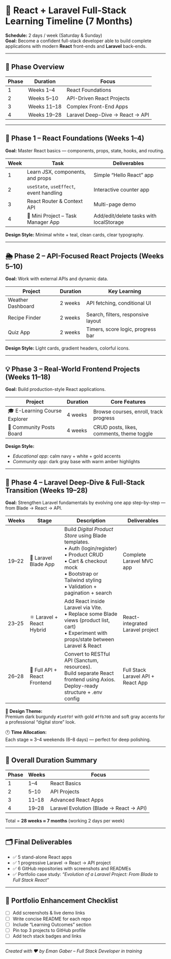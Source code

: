 # 🚀 React + Laravel Full-Stack Learning Timeline (7 Months)

**Schedule:** 2 days / week (Saturday & Sunday)  
**Goal:** Become a confident full-stack developer able to build complete applications with modern **React** front-ends and **Laravel** back-ends.  

---

## 🧭 Phase Overview
| Phase | Duration | Focus |
|-------|-----------|-------|
| 1 | Weeks 1–4 | React Foundations |
| 2 | Weeks 5–10 | API-Driven React Projects |
| 3 | Weeks 11–18 | Complex Front-End Apps |
| 4 | Weeks 19–28 | Laravel Deep-Dive → React → API |

---

## 📘 Phase 1 – React Foundations (Weeks 1–4)

**Goal:** Master React basics — components, props, state, hooks, and routing.

| Week | Task | Deliverables |
|------|------|--------------|
| 1 | Learn JSX, components, and props | Simple “Hello React” app |
| 2 | `useState`, `useEffect`, event handling | Interactive counter app |
| 3 | React Router & Context API | Multi-page demo |
| 4 | 🎯 Mini Project – Task Manager App | Add/edit/delete tasks with localStorage |

**Design Style:** Minimal white + teal, clean cards, clear typography.

---

## 🌦 Phase 2 – API-Focused React Projects (Weeks 5–10)

**Goal:** Work with external APIs and dynamic data.

| Project | Duration | Key Learning |
|----------|-----------|--------------|
| Weather Dashboard | 2 weeks | API fetching, conditional UI |
| Recipe Finder | 2 weeks | Search, filters, responsive layout |
| Quiz App | 2 weeks | Timers, score logic, progress bar |

**Design Style:** Light cards, gradient headers, colorful icons.

---

## 💡 Phase 3 – Real-World Frontend Projects (Weeks 11–18)

**Goal:** Build production-style React applications.

| Project | Duration | Core Features |
|----------|-----------|---------------|
| 🎓 E-Learning Course Explorer | 4 weeks | Browse courses, enroll, track progress |
| 💬 Community Posts Board | 4 weeks | CRUD posts, likes, comments, theme toggle |

**Design Style:**  
- *Educational app*: calm navy + white + gold accents  
- *Community app*: dark gray base with warm amber highlights

---

## 🧱 Phase 4 – Laravel Deep-Dive & Full-Stack Transition (Weeks 19–28)

**Goal:** Strengthen Laravel fundamentals by evolving one app step-by-step — from Blade → React → API.

| Weeks | Stage | Description | Deliverables |
|--------|--------|--------------|---------------|
| 19–22 | 🧩 Laravel Blade App | Build *Digital Product Store* using Blade templates.<br>• Auth (login/register)<br>• Product CRUD<br>• Cart & checkout mock<br>• Bootstrap or Tailwind styling<br>• Validation + pagination + search | Complete Laravel MVC app |
| 23–25 | ⚛️ Laravel + React Hybrid | Add React inside Laravel via Vite.<br>• Replace some Blade views (product list, cart)<br>• Experiment with props/state between Laravel & React | React-integrated Laravel project |
| 26–28 | 🔗 Full API + React Frontend | Convert to RESTful API (Sanctum, resources).<br>Build separate React frontend using Axios.<br>Deploy-ready structure + .env config | Full Stack Laravel API + React App |

🎨 **Design Theme:**  
Premium dark burgundy `#1e0f0f` with gold `#ffb700` and soft gray accents for a professional “digital store” look.

🕐 **Time Allocation:**  
Each stage ≈ 3–4 weekends (6–8 days) — perfect for deep polishing.

---

## 📆 Overall Duration Summary
| Phase | Weeks | Focus |
|-------|--------|-------|
| 1 | 1–4 | React Basics |
| 2 | 5–10 | API Projects |
| 3 | 11–18 | Advanced React Apps |
| 4 | 19–28 | Laravel Evolution (Blade → React → API) |

Total = **28 weeks ≈ 7 months** (working 2 days per week)

---

## 🗂 Final Deliverables
- ✅ 5 stand-alone React apps  
- ✅ 1 progressive Laravel → React → API project  
- ✅ 6 GitHub repositories with screenshots and READMEs  
- ✅ Portfolio case study: *“Evolution of a Laravel Project: From Blade to Full Stack React”*

---

## 💼 Portfolio Enhancement Checklist
- [ ] Add screenshots & live demo links  
- [ ] Write concise README for each repo  
- [ ] Include “Learning Outcomes” section  
- [ ] Pin top 3 projects to GitHub profile  
- [ ] Add tech stack badges and links  

---

*Created with ❤️ by Eman Gaber – Full Stack Developer in training*
